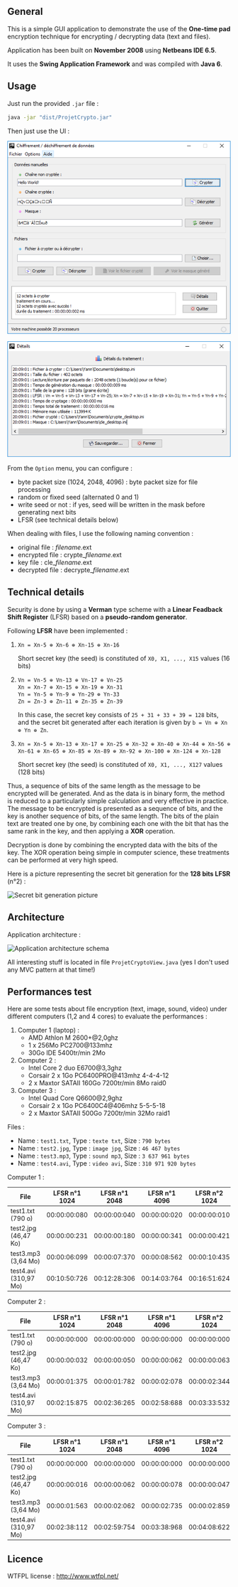 ## General

This is a simple GUI application to demonstrate the use of the **One-time pad** encryption technique for
encrypting / decrypting data (text and files).

Application has been built on **November 2008** using **Netbeans IDE 6.5**.

It uses the **Swing Application Framework** and was compiled with **Java 6**.

## Usage

Just run the provided `.jar` file :

```bash
java -jar "dist/ProjetCrypto.jar"
```

Then just use the UI :

![Main interface picture](doc/main_interface.png?raw=true "Main interface")

![Details interface picture](doc/details_interface.png?raw=true "Details interface")

From the `Option` menu, you can configure :
- byte packet size (1024, 2048, 4096) : byte packet size for file processing
- random or fixed seed (alternated 0 and 1)
- write seed or not : if yes, seed will be written in the mask before generating next bits
- LFSR (see technical details below)

When dealing with files, I use the following naming convention :
- original file : _filename_.ext
- encrypted file : crypte\__filename_.ext
- key file : cle\__filename_.ext
- decrypted file : decrypte\__filename_.ext

## Technical details

Security is done by using a **Verman** type scheme with a **Linear Feadback Shift Register** (LFSR) based on a **pseudo-random generator**.

Following **LFSR** have been implemented :

1. ```
   Xn = Xn-5 ⊕ Xn-6 ⊕ Xn-15 ⊕ Xn-16
   ```

   Short secret key (the seed) is constituted of `X0, X1, ..., X15` values (16 bits)

2. ```
   Vn = Vn-5 ⊕ Vn-13 ⊕ Vn-17 ⊕ Vn-25
   Xn = Xn-7 ⊕ Xn-15 ⊕ Xn-19 ⊕ Xn-31
   Yn = Yn-5 ⊕ Yn-9 ⊕ Yn-29 ⊕ Yn-33
   Zn = Zn-3 ⊕ Zn-11 ⊕ Zn-35 ⊕ Zn-39
   ```

   In this case, the secret key consists of `25 + 31 + 33 + 39 = 128` bits, and the secret bit generated
   after each iteration is given by `b = Vn ⊕ Xn ⊕ Yn ⊕ Zn`.

3. ```
   Xn = Xn-5 ⊕ Xn-13 ⊕ Xn-17 ⊕ Xn-25 ⊕ Xn-32 ⊕ Xn-40 ⊕ Xn-44 ⊕ Xn-56 ⊕ Xn-61 ⊕ Xn-65 ⊕ Xn-85 ⊕ Xn-89 ⊕ Xn-92 ⊕ Xn-100 ⊕ Xn-124 ⊕ Xn-128
   ```

   Short secret key (the seed) is constituted of `X0, X1, ..., X127` values (128 bits)
   
Thus, a sequence of bits of the same length as the message to be encrypted will be generated.
And as the data is in binary form, the method is reduced to a particularly simple calculation and very effective in practice.
The message to be encrypted is presented as a sequence of bits, and the key is another sequence of bits, of the same length.
The bits of the plain text are treated one by one, by combining each one with the bit that has the same rank in the key, and then applying a **XOR** operation.

Decryption is done by combining the encrypted data with the bits of the key.
The XOR operation being simple in computer science, these treatments can be performed at very high speed.

Here is a picture representing the secret bit generation for the **128 bits LFSR** (n°2) :

![Secret bit generation picture](doc/secret_bit_generation.png?raw=true "Secret bit generation")

## Architecture

Application architecture :

![Application architecture schema](doc/architecture.png?raw=true "Architecture")

All interesting stuff is located in file `ProjetCryptoView.java` (yes I don't used any MVC pattern at that time!)

## Performances test

Here are some tests about file encryption (text, image, sound, video) under different computers (1,2 and 4 cores) to evaluate the performances :

1. Computer 1 (laptop) :
   - AMD Athlon M 2600+@2,0ghz
   - 1 x 256Mo PC2700@133mhz
   - 30Go IDE 5400tr/min 2Mo
2. Computer 2 :
   - Intel Core 2 duo E6700@3,3ghz
   - Corsair 2 x 1Go PC6400PRO@413mhz 4-4-4-12
   - 2 x Maxtor SATAII 160Go 7200tr/min 8Mo raid0
3. Computer 3 :
   - Intel Quad Core Q6600@2,9ghz
   - Corsair 2 x 1Go PC6400C4@406mhz 5-5-5-18
   - 2 x Maxtor SATAII 500Go 7200tr/min 32Mo raid1

Files :
- Name : `test1.txt`, Type : `texte txt`, Size : `790 bytes`
- Name : `test2.jpg`, Type : `image jpg`, Size : `46 467 bytes`
- Name : `test3.mp3`, Type : `sound mp3`, Size : `3 637 961 bytes`
- Name : `test4.avi`, Type : `video avi`, Size : `310 971 920 bytes`

Computer 1 :

File | LFSR n°1 1024 | LFSR n°1 2048 | LFSR n°1 4096 | LFSR n°2 1024 | LFSR n°2 2048 | LFSR n°2 4096
---- | ------------- | ------------- | ------------- | ------------- | ------------- | -------------
test1.txt (790 o) | 00:00:00:080 | 00:00:00:040 | 00:00:00:020 | 00:00:00:010 | 00:00:00:020 | 00:00:00:020
test2.jpg (46,47 Ko) | 00:00:00:231 | 00:00:00:180 | 00:00:00:341 | 00:00:00:421 | 00:00:00:430 | 00:00:00:431
test3.mp3 (3,64 Mo) | 00:00:06:099 | 00:00:07:370 | 00:00:08:562 | 00:00:10:435 | 00:00:12:938 | 00:00:16:053
test4.avi (310,97 Mo) | 00:10:50:726 | 00:12:28:306 | 00:14:03:764 | 00:16:51:624 | 00:24:21:078 | 00:29:52:878

Computer 2 :

File | LFSR n°1 1024 | LFSR n°1 2048 | LFSR n°1 4096 | LFSR n°2 1024 | LFSR n°2 2048 | LFSR n°2 4096
---- | ------------- | ------------- | ------------- | ------------- | ------------- | -------------
test1.txt (790 o) | 00:00:00:000 | 00:00:00:000 | 00:00:00:000 | 00:00:00:000 | 00:00:00:000 | 00:00:00:000
test2.jpg (46,47 Ko) | 00:00:00:032 | 00:00:00:050 | 00:00:00:062 | 00:00:00:063 | 00:00:00:062 | 00:00:00:078
test3.mp3 (3,64 Mo) | 00:00:01:375 | 00:00:01:782 | 00:00:02:078 | 00:00:02:344 | 00:00:02:938 | 00:00:03:640
test4.avi (310,97 Mo) | 00:02:15:875 | 00:02:36:265 | 00:02:58:688 | 00:03:33:532 | 00:04:28:391 | 00:05:57:500

Computer 3 :

File | LFSR n°1 1024 | LFSR n°1 2048 | LFSR n°1 4096 | LFSR n°2 1024 | LFSR n°2 2048 | LFSR n°2 4096
---- | ------------- | ------------- | ------------- | ------------- | ------------- | -------------
test1.txt (790 o) | 00:00:00:000 | 00:00:00:000 | 00:00:00:000 | 00:00:00:000 | 00:00:00:000 | 00:00:00:000
test2.jpg (46,47 Ko) | 00:00:00:016 | 00:00:00:062 | 00:00:00:078 | 00:00:00:047 | 00:00:00:063 | 00:00:00:109
test3.mp3 (3,64 Mo) | 00:00:01:563 | 00:00:02:062 | 00:00:02:735 | 00:00:02:859 | 00:00:03:906 | 00:00:04:828
test4.avi (310,97 Mo) | 00:02:38:112 | 00:02:59:754 | 00:03:38:968 | 00:04:08:622 | 00:05:10:354 | 00:06:58:720

## Licence

WTFPL license : http://www.wtfpl.net/